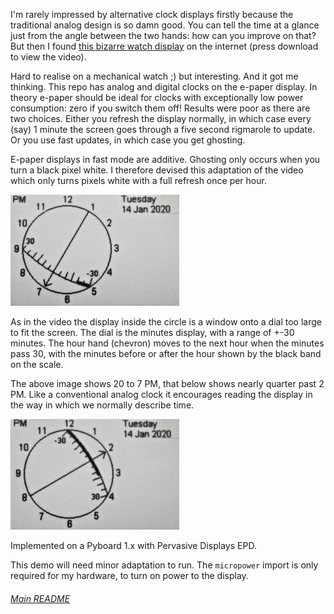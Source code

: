 I'm rarely impressed by alternative clock displays firstly because the
traditional analog design is so damn good. You can tell the time at a glance
just from the angle between the two hands: how can you improve on that? But
then I found
[this bizarre watch display](watch.mp4) on the internet (press download to view
the video).

Hard to realise on a mechanical watch ;) but interesting. And it got me
thinking. This repo has analog and digital clocks on the e-paper display. In
theory e-paper should be ideal for clocks with exceptionally low power
consumption: zero if you switch them off! Results were poor as there are two
choices. Either you refresh the display normally, in which case every (say) 1
minute the screen goes through a five second rigmarole to update. Or you use
fast updates, in which case you get ghosting.

E-paper displays in fast mode are additive. Ghosting only occurs when you turn
a black pixel white. I therefore devised this adaptation of the video which
only turns pixels white with a full refresh once per hour.

![Image](IMG_3139.JPG)

As in the video the display inside the circle is a window onto a dial too large
to fit the screen. The dial is the minutes display, with a range of +-30
minutes. The hour hand (chevron) moves to the next hour when the minutes pass
30, with the minutes before or after the hour shown by the black band on the
scale.

The above image shows 20 to 7 PM, that below shows nearly quarter past 2 PM.
Like a conventional analog clock it encourages reading the display in the way
in which we normally describe time.

![Image](IMG_3140.JPG)

Implemented on a Pyboard 1.x with Pervasive Displays EPD.

This demo will need minor adaptation to run. The `micropower` import is only
required for my hardware, to turn on power to the display.

###### [Main README](../README.md)
